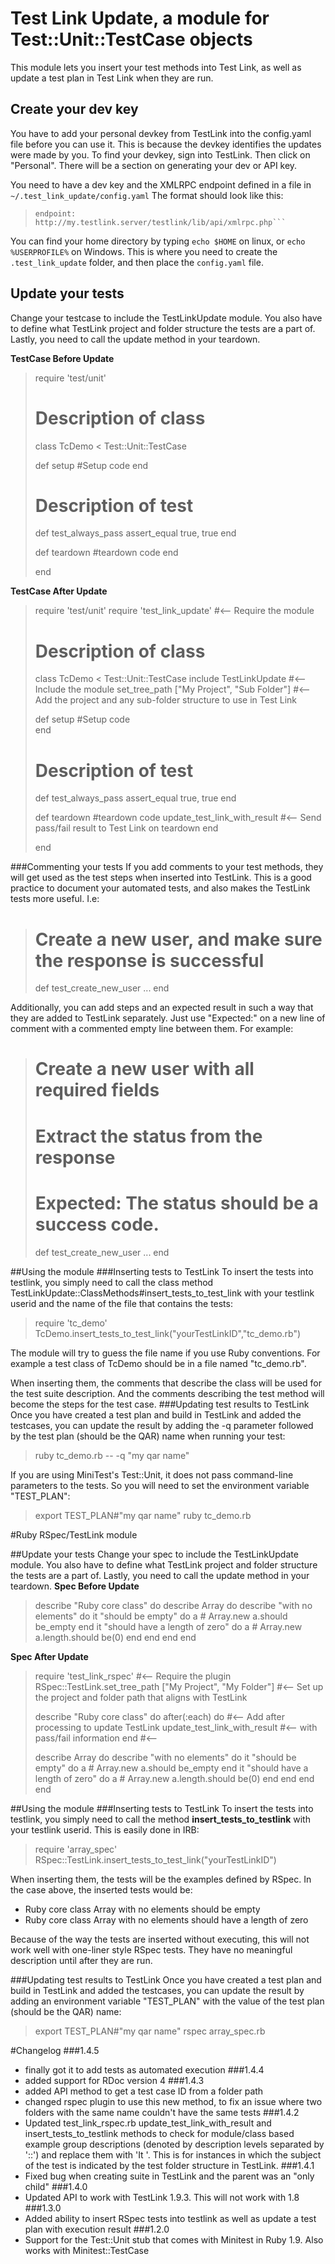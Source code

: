 # Test Link Update, a module for Test::Unit::TestCase objects

This module lets you insert your test methods into Test Link, as well as update a test plan in Test Link when they are run.

## Create your dev key
You have to add your personal devkey from TestLink into the config.yaml file before you can use it. This is because the devkey identifies the updates were made by you. To find your devkey, sign into TestLink. Then click on "Personal". There will be a section on generating your dev or API key.

You need to have a dev key and the XMLRPC endpoint defined in a file in ```~/.test_link_update/config.yaml```  The format should look like this:

> ```devkey: abcd123
> endpoint: http://my.testlink.server/testlink/lib/api/xmlrpc.php```

You can find your home directory by typing ```echo $HOME``` on linux, or ```echo %USERPROFILE%``` on Windows.  This is where you need to create the ```.test_link_update``` folder, and then place the ```config.yaml``` file.

## Update your tests

Change your testcase to include the TestLinkUpdate module. You also have to define what TestLink project and folder structure the tests are a part of. Lastly, you need to call the update method in your teardown.

**TestCase Before Update**

>  require 'test/unit'
>
>  # Description of class
>  class TcDemo < Test::Unit::TestCase
> 
>    def setup
>      #Setup code
>    end
> 
>    # Description of test
>    def test_always_pass
>      assert_equal true, true
>    end
> 
>    def teardown
>      #teardown code
>    end
> 
>  end

**TestCase After Update**

>  require 'test/unit'
>  require 'test_link_update'                    #<-- Require the module
> 
>  # Description of class
>
>  class TcDemo < Test::Unit::TestCase
>    include TestLinkUpdate                      #<-- Include the module
>    set_tree_path ["My Project", "Sub Folder"]  #<-- Add the project and any sub-folder structure to use in Test Link
>
>    def setup
>      #Setup code  
>    end
> 
>    # Description of test
>    def test_always_pass
>      assert_equal true, true
>    end
> 
>    def teardown
>      #teardown code
>      update_test_link_with_result              #<-- Send pass/fail result to Test Link on teardown
>    end
> 
>  end

###Commenting your tests
If you add comments to your test methods, they will get used as the test steps when inserted into TestLink. This is a good practice to document your automated tests, and also makes the TestLink tests more useful. I.e:

>  # Create a new user, and make sure the response is successful
>  def test_create_new_user
>    ...
>  end

Additionally, you can add steps and an expected result in such a way that they are added to TestLink separately. Just use "Expected:" on a new line of comment with a commented empty line between them. For example:

>  # Create a new user with all required fields
>  # Extract the status from the response
>  #
>  # Expected: The status should be a success code.
>  def test_create_new_user
>    ...
>  end

##Using the module
###Inserting tests to TestLink
To insert the tests into testlink, you simply need to call the class method TestLinkUpdate::ClassMethods#insert_tests_to_test_link with your testlink userid and the name of the file that contains the tests:

>  require 'tc_demo'
>  TcDemo.insert_tests_to_test_link("yourTestLinkID","tc_demo.rb")

The module will try to guess the file name if you use Ruby conventions.  For example a test class of TcDemo should be in a file named "tc_demo.rb".

When inserting them, the comments that describe the class will be used for the test suite description. And the comments describing the test method will become the steps for the test case.
###Updating test results to TestLink
Once you have created a test plan and build in TestLink and added the testcases, you can update the result by adding the -q parameter followed by the test plan (should be the QAR) name when running your test:

>  ruby tc_demo.rb -- -q "my qar name"

If you are using MiniTest's Test::Unit, it does not pass command-line parameters to the tests.  So you will need to set the environment variable "TEST_PLAN":

>  export TEST_PLAN#"my qar name"
>  ruby tc_demo.rb

#Ruby RSpec/TestLink module

##Update your tests
Change your spec to include the TestLinkUpdate module.  You also have to define what TestLink project and folder structure the tests are a part of.  Lastly, you need to call the update method in your teardown.
**Spec Before Update**

>  describe "Ruby core class" do
>    describe Array do
>      describe "with no elements" do
>        it "should be empty" do
>          a # Array.new
>          a.should be_empty
>        end
>        it "should have a length of zero" do
>          a # Array.new
>          a.length.should be(0)
>        end
>      end
>    end
>  end

**Spec After Update**

>  require 'test_link_rspec'                                   #<-- Require the plugin
>  RSpec::TestLink.set_tree_path ["My Project", "My Folder"]   #<-- Set up the project and folder path that aligns with TestLink
>
>  describe "Ruby core class" do
>    after(:each) do                                           #<-- Add after processing to update TestLink 
>      update_test_link_with_result                            #<-- with pass/fail information
>    end                                                       #<--
>
>    describe Array do
>      describe "with no elements" do
>        it "should be empty" do
>          a # Array.new
>          a.should be_empty
>        end
>        it "should have a length of zero" do
>          a # Array.new
>          a.length.should be(0)
>        end
>      end
>    end
>  end

##Using the module
###Inserting tests to TestLink
To insert the tests into testlink, you simply need to call the method **insert_tests_to_testlink** with your testlink 
userid.  This is easily done in IRB:

>  require 'array_spec'
>  RSpec::TestLink.insert_tests_to_test_link("yourTestLinkID")

When inserting them, the tests will be the examples defined by RSpec.  In the case above, the inserted tests would be:
- Ruby core class Array with no elements should be empty
- Ruby core class Array with no elements should have a length of zero

Because of the way the tests are inserted without executing, this will not work well with one-liner style RSpec tests.  They have no meaningful description until after they are run.

###Updating test results to TestLink
Once you have created a test plan and build in TestLink and added the testcases, you can update the result by adding an environment variable "TEST_PLAN" with the value of the test plan (should be the QAR) name:

>  export TEST_PLAN#"my qar name"
>  rspec array_spec.rb

#Changelog
###1.4.5
- finally got it to add tests as automated execution
###1.4.4
- added support for RDoc version 4
###1.4.3
- added API method to get a test case ID from a folder path
- changed rspec plugin to use this new method, to fix an issue where two folders with the same name couldn't have the same tests
###1.4.2
- Updated test_link_rspec.rb update_test_link_with_result and
  insert_tests_to_testlink methods to check for module/class based example group
  descriptions (denoted by description levels separated by '::') and replace them
  with 'It '. This is for instances in which the subject of the test is indicated
  by the test folder structure in TestLink.
###1.4.1
- Fixed bug when creating suite in TestLink and the parent was an "only child"
###1.4.0
- Updated API to work with TestLink 1.9.3.  This will not work with 1.8
###1.3.0
- Added ability to insert RSpec tests into testlink as well as update a test plan with execution result
###1.2.0
- Support for the Test::Unit stub that comes with Minitest in Ruby 1.9.  Also works with Minitest::TestCase

